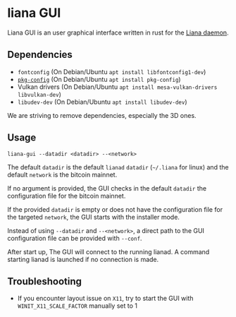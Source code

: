 # liana GUI

Liana GUI is an user graphical interface written in rust for the 
[Liana daemon](https://github.com/revault/liana).

## Dependencies

- `fontconfig` (On Debian/Ubuntu `apt install libfontconfig1-dev`)
- [`pkg-config`](https://www.freedesktop.org/wiki/Software/pkg-config/) (On Debian/Ubuntu `apt install pkg-config`)
- Vulkan drivers (On Debian/Ubuntu `apt install mesa-vulkan-drivers libvulkan-dev`)
- `libudev-dev` (On Debian/Ubuntu `apt install libudev-dev`)

We are striving to remove dependencies, especially the 3D ones.

## Usage

`liana-gui --datadir <datadir> --<network>`

The default `datadir` is the default `lianad` `datadir` (`~/.liana`
for linux) and the default `network` is the bitcoin mainnet.

If no argument is provided, the GUI checks in the default `datadir` 
the configuration file for the bitcoin mainnet.

If the provided `datadir` is empty or does not have the configuration
file for the targeted `network`, the GUI starts with the installer mode.

Instead of using `--datadir` and `--<network>`, a direct path to
the GUI configuration file can be provided with `--conf`.

After start up, The GUI will connect to the running lianad.
A command starting lianad is launched if no connection is made.

## Troubleshooting

- If you encounter layout issue on `X11`, try to start the GUI with
  `WINIT_X11_SCALE_FACTOR` manually set to 1
